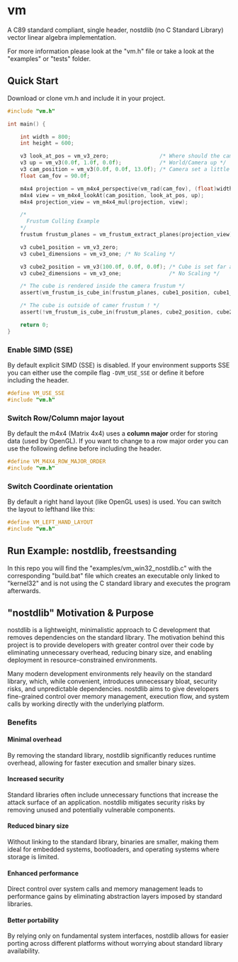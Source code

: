# vm
A C89 standard compliant, single header, nostdlib (no C Standard Library) vector linear algebra implementation.

For more information please look at the "vm.h" file or take a look at the "examples" or "tests" folder.

## Quick Start

Download or clone vm.h and include it in your project.

```C
#include "vm.h"

int main() {

    int width = 800;
    int height = 600;

    v3 look_at_pos = vm_v3_zero;                /* Where should the camera look at */
    v3 up = vm_v3(0.0f, 1.0f, 0.0f);            /* World/Camera up */
    v3 cam_position = vm_v3(0.0f, 0.0f, 13.0f); /* Camera set a little bit back */
    float cam_fov = 90.0f;

    m4x4 projection = vm_m4x4_perspective(vm_rad(cam_fov), (float)width / (float)height, 0.1f, 1000.0f);
    m4x4 view = vm_m4x4_lookAt(cam_position, look_at_pos, up);
    m4x4 projection_view = vm_m4x4_mul(projection, view);

    /*
      Frustum Culling Example
    */
    frustum frustum_planes = vm_frustum_extract_planes(projection_view);

    v3 cube1_position = vm_v3_zero;
    v3 cube1_dimensions = vm_v3_one; /* No Scaling */

    v3 cube2_position = vm_v3(100.0f, 0.0f, 0.0f); /* Cube is set far away to the left */
    v3 cube2_dimensions = vm_v3_one;               /* No Scaling */

    /* The cube is rendered inside the camera frustum */
    assert(vm_frustum_is_cube_in(frustum_planes, cube1_position, cube1_dimensions, 0.15f));

    /* The cube is outside of camer frustum ! */
    assert(!vm_frustum_is_cube_in(frustum_planes, cube2_position, cube2_dimensions, 0.15f));

    return 0;
}
```

### Enable SIMD (SSE)

By default explicit SIMD (SSE) is disabled.
If your environment supports SSE you can either use the compile flag `-DVM_USE_SSE` or define it before including the header.

```C
#define VM_USE_SSE
#include "vm.h"
```

### Switch Row/Column major layout
By default the m4x4 (Matrix 4x4) uses a **column major** order for storing data (used by OpenGL).
If you want to change to a row major order you can use the following define before including the header.

```C
#define VM_M4X4_ROW_MAJOR_ORDER
#include "vm.h"
```

### Switch Coordinate orientation

By default a right hand layout (like OpenGL uses) is used.
You can switch the layout to lefthand like this:

```C
#define VM_LEFT_HAND_LAYOUT
#include "vm.h"
```

## Run Example: nostdlib, freestsanding

In this repo you will find the "examples/vm_win32_nostdlib.c" with the corresponding "build.bat" file which
creates an executable only linked to "kernel32" and is not using the C standard library and executes the program afterwards.

## "nostdlib" Motivation & Purpose

nostdlib is a lightweight, minimalistic approach to C development that removes dependencies on the standard library. The motivation behind this project is to provide developers with greater control over their code by eliminating unnecessary overhead, reducing binary size, and enabling deployment in resource-constrained environments.

Many modern development environments rely heavily on the standard library, which, while convenient, introduces unnecessary bloat, security risks, and unpredictable dependencies. nostdlib aims to give developers fine-grained control over memory management, execution flow, and system calls by working directly with the underlying platform.

### Benefits

#### Minimal overhead
By removing the standard library, nostdlib significantly reduces runtime overhead, allowing for faster execution and smaller binary sizes.

#### Increased security
Standard libraries often include unnecessary functions that increase the attack surface of an application. nostdlib mitigates security risks by removing unused and potentially vulnerable components.

#### Reduced binary size
Without linking to the standard library, binaries are smaller, making them ideal for embedded systems, bootloaders, and operating systems where storage is limited.

#### Enhanced performance
Direct control over system calls and memory management leads to performance gains by eliminating abstraction layers imposed by standard libraries.

#### Better portability
By relying only on fundamental system interfaces, nostdlib allows for easier porting across different platforms without worrying about standard library availability.

